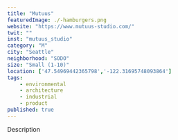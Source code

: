 ```yaml
---
title: "Mutuus"
featuredImage: ./-hamburgers.png
website: "https://www.mutuus-studio.com/"
twit: ""
inst: "mutuus_studio"
category: "M"
city: "Seattle"
neighborhood: "SODO"
size: "Small (1-10)"
location: ['47.54969442365798','-122.31695748093864']
tags:
    - environmental
    - architecture
    - industrial
    - product
published: true
---
```


Description
